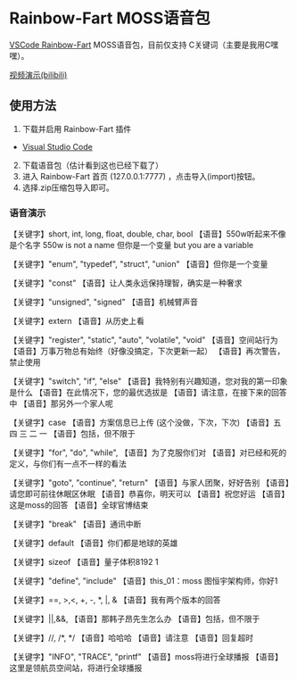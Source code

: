 # Rainbow-Fart MOSS语音包

[VSCode Rainbow-Fart](https://github.com/saekiraku/vscode-rainbow-fart) MOSS语音包，目前仅支持 C关键词（主要是我用C嘿嘿）。

[视频演示(bilibili)]()

## 使用方法

1. 下载并启用 Rainbow-Fart 插件

- [Visual Studio Code](https://saekiraku.github.io/vscode-rainbow-fart/#/zh/#安装与使用)

2. 下载语音包（估计看到这也已经下载了）
3. 进入 Rainbow-Fart 首页 (127.0.0.1:7777) ，点击导入(import)按钮。
4. 选择.zip压缩包导入即可。

### 语音演示

【关键字】short, int, long, float, double, char, bool
【语音】550w听起来不像是个名字 550w is not a name
但你是一个变量 but you are a variable

【关键字】"enum", "typedef", "struct", "union"
【语音】但你是一个变量

【关键字】"const"
【语音】让人类永远保持理智，确实是一种奢求

【关键字】"unsigned", "signed"
【语音】机械臂声音

【关键字】extern
【语音】从历史上看

【关键字】"register", "static", "auto", "volatile", "void"
【语音】空间站行为
【语音】万事万物总有始终（好像没搞定，下次更新一起）
【语音】再次警告，禁止使用

【关键字】"switch", "if", "else"
【语音】我特别有兴趣知道，您对我的第一印象是什么
【语音】在此情况下，您的最优选拔是
【语音】请注意，在接下来的回答中 
【语音】那另外一个家人呢 

【关键字】case
【语音】方案信息已上传 (这个没做，下次，下次)
【语音】五 四 三 二 一
【语音】包括，但不限于

【关键字】"for", "do", "while",
【语音】为了克服你们对
【语音】对已经和死的定义，与你们有一点不一样的看法

【关键字】"goto", "continue", "return"
【语音】与家人团聚，好好告别
【语音】请您即可前往休眠区休眠
【语音】恭喜你，明天可以
【语音】祝您好运
【语音】这是moss的回答
【语音】全球官博结束 

【关键字】"break"
【语音】通讯中断

【关键字】default
【语音】你们都是地球的英雄 

【关键字】sizeof
【语音】量子体积8192 1

【关键字】"define", "include"
【语音】this_01：moss 
图恒宇架构师，你好1

【关键字】\==, >,<, +, -, \*, |, &
【语音】我有两个版本的回答

【关键字】||,&&,
【语音】那韩子昂先生怎么办
【语音】包括，但不限于

【关键字】//, /\*, \*/
【语音】哈哈哈
【语音】请注意 
【语音】回复超时

【关键字】"INFO", "TRACE", "printf"
【语音】moss将进行全球播报
【语音】这里是领航员空间站，将进行全球播报